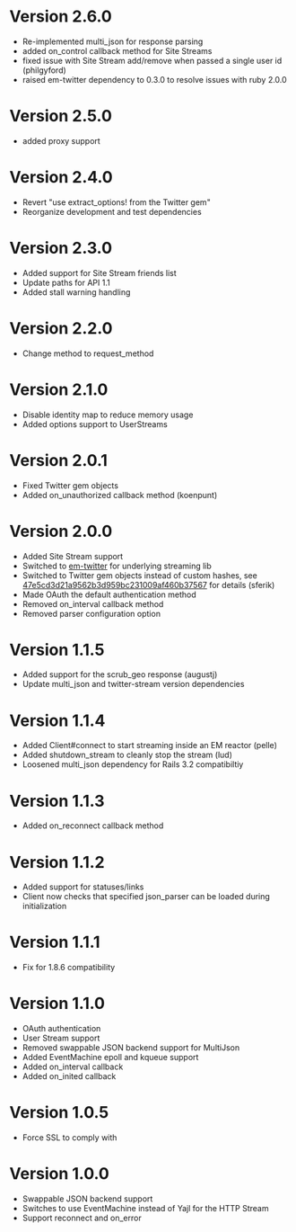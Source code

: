Version 2.6.0
=============
* Re-implemented multi_json for response parsing
* added on_control callback method for Site Streams
* fixed issue with Site Stream add/remove when passed a single user id (philgyford)
* raised em-twitter dependency to 0.3.0 to resolve issues with ruby 2.0.0

Version 2.5.0
=============
* added proxy support

Version 2.4.0
=============
* Revert "use extract_options! from the Twitter gem"
* Reorganize development and test dependencies

Version 2.3.0
=============
* Added support for Site Stream friends list
* Update paths for API 1.1
* Added stall warning handling

Version 2.2.0
=============
* Change method to request_method

Version 2.1.0
=============
* Disable identity map to reduce memory usage
* Added options support to UserStreams

Version 2.0.1
=============
* Fixed Twitter gem objects
* Added on_unauthorized callback method (koenpunt)

Version 2.0.0
=============
* Added Site Stream support
* Switched to [em-twitter](https://github.com/spagalloco/em-twitter) for underlying streaming lib
* Switched to Twitter gem objects instead of custom hashes, see [47e5cd3d21a9562b3d959bc231009af460b37567](https://github.com/intridea/tweetstream/commit/47e5cd3d21a9562b3d959bc231009af460b37567) for details (sferik)
* Made OAuth the default authentication method
* Removed on_interval callback method
* Removed parser configuration option

Version 1.1.5
=============
* Added support for the scrub_geo response (augustj)
* Update multi_json and twitter-stream version dependencies

Version 1.1.4
=============
* Added Client#connect to start streaming inside an EM reactor (pelle)
* Added shutdown_stream to cleanly stop the stream (lud)
* Loosened multi_json dependency for Rails 3.2 compatibiltiy

Version 1.1.3
=============
* Added on_reconnect callback method

Version 1.1.2
=============
* Added support for statuses/links
* Client now checks that specified json_parser can be loaded during initialization

Version 1.1.1
=============
* Fix for 1.8.6 compatibility

Version 1.1.0
=============
* OAuth authentication
* User Stream support
* Removed swappable JSON backend support for MultiJson
* Added EventMachine epoll and kqueue support
* Added on_interval callback
* Added on_inited callback

Version 1.0.5
=============
* Force SSL to comply with

Version 1.0.0
=============
* Swappable JSON backend support
* Switches to use EventMachine instead of Yajl for the HTTP Stream
* Support reconnect and on_error
